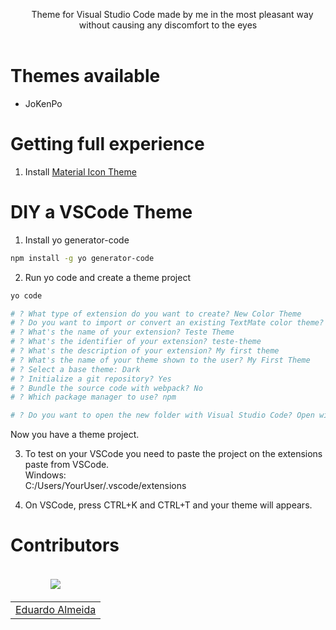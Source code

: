 <p align="center">
 Theme for Visual Studio Code made by me in the most pleasant way without causing any discomfort to the eyes
  <br><br>

# Themes available

- JoKenPo

<!-- # Installation -->
<!-- 1. Open the **Extensions** sidebar in VS Code -->
<!-- 2. Search for [JoKenPo Theme](https://marketplace.visualstudio.com/items?itemName=) -->
<!-- 3. Click **Install** -->
<!-- 4. Open the **Command Palette** with <kbd>Ctrl</kbd> + <kbd>Shift</kbd> + <kbd>P</kbd> or <kbd>⇧</kbd> + <kbd>⌘</kbd> + <kbd>P</kbd> -->
<!-- 5. Select **Preferences: Color Theme** and choose an JoKenPo. -->

# Getting full experience

1. Install [Material Icon Theme](https://marketplace.visualstudio.com/items?itemName=PKief.material-icon-theme)

<!-- # Changelog -->

<!-- [See full changelog](https://github.com//CHANGELOG.md) -->

# DIY a VSCode Theme

<!-- 1. Install vsce (Visual Studio Code Extensions), a tool to managing VS Code extensions
```bash
npm install -g vsce
``` -->
1. Install yo generator-code
```bash
npm install -g yo generator-code
```
  
2. Run yo code and create a theme project
```bash
yo code

# ? What type of extension do you want to create? New Color Theme
# ? Do you want to import or convert an existing TextMate color theme? No, start fresh
# ? What's the name of your extension? Teste Theme
# ? What's the identifier of your extension? teste-theme
# ? What's the description of your extension? My first theme
# ? What's the name of your theme shown to the user? My First Theme
# ? Select a base theme: Dark
# ? Initialize a git repository? Yes
# ? Bundle the source code with webpack? No
# ? Which package manager to use? npm

# ? Do you want to open the new folder with Visual Studio Code? Open with `code`
```
Now you have a theme project.

3. To test on your VSCode you need to paste the project on the extensions paste from VSCode. <br>
Windows: <br>
C:/Users/YourUser/.vscode/extensions
  
4. On VSCode, press CTRL+K and CTRL+T and your theme will appears.
  
# Contributors

<table>
  <thead>
    <tr>
      <td valign="bottom"><p align="center">
  <a href="https://github.com/JoKenPo">
    <img src="https://github.com/JoKenPo.png?size=100" align="center" />
  </a>
</p></td>
    </tr>
  </thead>

  <tbody>
    <td><a href="https://github.com/JoKenPo">Eduardo Almeida</a></td>
  </tbody>
</table>

<!-- # License -->
<!-- [MIT © Eduardo Almeida](https://github.com/JoKenPo/jokenpo-theme/blob/main/LICENSE) -->
